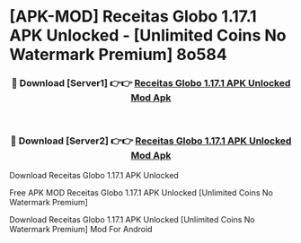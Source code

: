 # [APK-MOD] Receitas Globo 1.17.1 APK Unlocked - [Unlimited Coins No Watermark Premium] 8o584



<div align="center">
<h3>🔴 Download [Server1] 👉👉 <a href="https://momento.my/?title=Receitas_Globo_1.17.1_APK_Unlocked">Receitas Globo 1.17.1 APK Unlocked Mod Apk</a></h3><br>

<h3>🔴 Download [Server2] 👉👉 <a href="https://momento.my/?title=Receitas_Globo_1.17.1_APK_Unlocked">Receitas Globo 1.17.1 APK Unlocked Mod Apk</a></h3>
</div>



Download Receitas Globo 1.17.1 APK Unlocked 

Free APK MOD Receitas Globo 1.17.1 APK Unlocked [Unlimited Coins No Watermark Premium]

Download Receitas Globo 1.17.1 APK Unlocked [Unlimited Coins No Watermark Premium] Mod For Android
